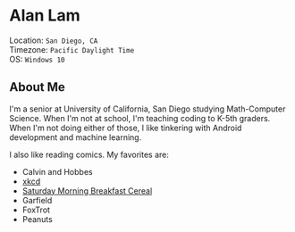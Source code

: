 # Alan Lam

Location: `San Diego, CA`  
Timezone: `Pacific Daylight Time`  
OS: `Windows 10`

## About Me
I'm a senior at University of California, San Diego studying Math-Computer Science. When I'm not at school, I'm teaching coding to K-5th graders. When I'm not doing either of those, I like tinkering with Android development and machine learning.

I also like reading comics. My favorites are:
- Calvin and Hobbes
- [xkcd](https://xkcd.com/)
- [Saturday Morning Breakfast Cereal](https://www.smbc-comics.com/)
- Garfield
- FoxTrot
- Peanuts
